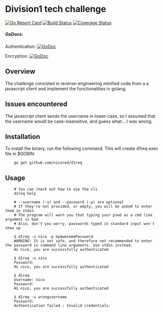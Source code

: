 # Division1 tech challenge

[![Go Report Card](https://goreportcard.com/badge/github.com/nicored/d1req)](https://goreportcard.com/report/github.com/nicored/d1req) [![Build Status](https://travis-ci.org/nicored/d1req.svg)](https://travis-ci.org/nicored/d1req) [![Coverage Status](https://coveralls.io/repos/github/nicored/d1req/badge.svg?branch=master)](https://coveralls.io/github/nicored/d1req?branch=master)

##### GoDocs: 
Authentication: [![GoDoc](https://godoc.org/github.com/nicored/d1req/src/authentication?status.svg)](https://godoc.org/github.com/nicored/d1req/src/authentication) 

Encryption: [![GoDoc](https://godoc.org/github.com/nicored/d1req/src/encryption?status.svg)](https://godoc.org/github.com/nicored/d1req/src/encryption)

## Overview

The challenge consisted in reverse-engineering minified code from a
a javascript client and implement the functionalities in golang.

## Issues encountered

The javascript client sends the username in lower-case, so I assumed
that the username would be case-insensitive, and guess what... I was wrong.

## Installation

To install the binary, run the following command. This will create d1req exec
file in $GOBIN:

```shell
    go get github.com/nicored/d1req
```

## Usage

```shell
    # You can check out how to use the cli
    d1req help
```

```shell
    # --username (-u) and --password (-p) are optional
    # If they're not provided, or empty, you will be asked to enter them in stdin
    # The program will warn you that typing your pswd as a cmd line argument is bad
    # Also, don't you worry, passwords typed in standard input won't show up
    
    $ d1req -u nico -p myAwesomePassword
    WARNING: It is not safe, and therefore not recommended to enter the password in command line arguments. Use stdin instead.
    Hi nico, you are successfully authenticated
    
    $ d1req -u nico
    Password: 
    Hi nico, you are successfully authenticated
    
    $ d1req
    Username: nico
    Password: 
    Hi nico, you are successfully authenticated
    
    $ d1req -u wrongusername
    Password:
    Authentication failed.: Invalid credentials.
```
